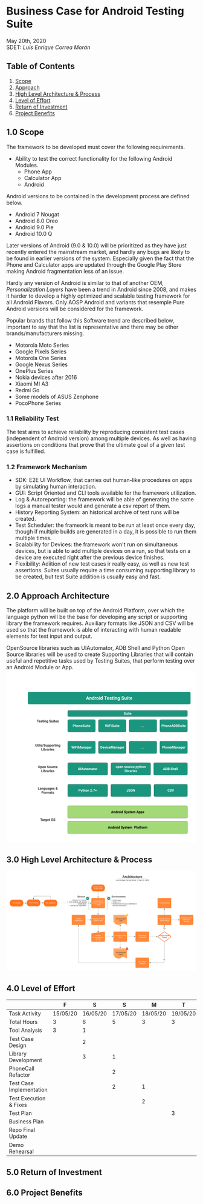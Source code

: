 # Business Case for Android Testing Suite
May 20th, 2020  
SDET: *Luis Enrique Correa Morán*

## Table of Contents
1. [Scope](#10-scope)
2. [Approach](#20-approach-architecture)
3. [High Level Architecture & Process](#30-high-level-architecture--process)
4. [Level of Effort](#40-level-of-effort)
5. [Return of Investment](#50-return-of-investment)
6. [Project Benefits](#60-project-benefits)

## 1.0 Scope
The framework to be developed must cover the following requirements.
* Ability to test the correct functionality for the following Android Modules.
    * Phone App
    * Calculator App
    * Android
    
Android versions to be contained in the development process are defined below.
* Android 7 Nougat
* Android 8.0 Oreo
* Android 9.0 Pie
* Android 10.0 Q

Later versions of Android (9.0 & 10.0) will be prioritized as they have just recently entered the mainstream market, and hardly any bugs are likely to be found in earlier versions of the system. Especially given the fact that the Phone and Calculator apps are updated through the Google Play Store making Android fragmentation less of an issue.

Hardly any version of Android is similar to that of another OEM, *Personalization Layers* have been a trend in Android since 2008, and makes it harder to develop a highly optimized and scalable testing framework for all Android Flavors. Only AOSP Android and variants that resemple Pure Android versions will be considered for the framework.

Popular brands that follow this Software trend are described below, important to say that the list is representative and there may be other brands/manufacturers missing.

* Motorola Moto Series
* Google Pixels Series
* Motorola One Series
* Google Nexus Series
* OnePlus Series
* Nokia devices after 2016
* Xiaomi MI A3
* Redmi Go
* Some models of ASUS Zenphone
* PocoPhone Series

### 1.1 Reliability Test
The test aims to achieve reliability by reproducing consistent test cases (independent of Android version) among multiple devices. As well as having assertions on conditions that prove that the ultimate goal of a given test case is fulfilled.

### 1.2 Framework Mechanism
* SDK: E2E UI Workflow, that carries out human-like procedures on apps by simulating human interaction.
* GUI: Script Oriented and CLI tools available for the framework utilization.
* Log & Autoreporting: the framework will be able of generating the same logs a manual tester would and generate a csv report of them.
* History Reporting System: an historical archive of test runs will be created.
* Test Scheduler: the frameork is meant to be run at least once every day, though if multiple builds are generated in a day, it is possible to run them multiple times.
* Scalability for Devices: the framework won't run on simultaneous devices, but is able to add multiple devices on a run, so that tests on a device are executed right after the previous device finishes.
* Flexibility: Adiition of new test cases ir really easy, as well as new test assertions. Suites usually require a time consuming supporting library to be created, but test Suite addition is usually easy and fast.

## 2.0 Approach Architecture
The platform will be built on top of the Android Platform, over which the language python will be the base for developing any script or supporting library the framework requires.
Auxiliary formats like JSON and CSV will be used so that the framework is able of interacting with human readable elements for test input and output.

OpenSource libraries such as UIAutomator, ADB Shell and Python Open Source libraries will be used to create Supporting Libraries that will contain useful and repetitive tasks used by Testing Suites, that perform testing over an Android Module or App.
![Architecture](img/architecture.png)

## 3.0 High Level Architecture & Process
![High LevelArquitecture](img/architecture_2.png)

## 4.0 Level of Effort
|                          | F        | S        | S        | M        | T        | W        | T        | F        | S        |           |    |
|--------------------------|----------|----------|----------|----------|----------|----------|----------|----------|----------|-----------|----|
| Task Activity            | 15/05/20 | 16/05/20 | 17/05/20 | 18/05/20 | 19/05/20 | 20/05/20 | 21/05/20 | 22/05/20 | 23/05/20 | Time/Task |    |
| Total Hours              | 3        | 6        | 5        | 3        | 3        | 4        | 3        |          |          | 27        |    |
| Tool Analysis            | 3        | 1        |          |          |          |          |          | Demo     | Demo     | 4         | 17 |
| Test Case Design         |          | 2        |          |          |          |          |          |          |          | 2         |    |
| Library Development      |          | 3        | 1        |          |          |          |          |          |          | 4         |    |
| PhoneCall Refactor       |          |          | 2        |          |          |          |          |          |          | 2         |    |
| Test Case Implementation |          |          | 2        | 1        |          |          |          |          |          | 3         |    |
| Test Execution & Fixes   |          |          |          | 2        |          |          |          |          |          | 2         |    |
| Test Plan                |          |          |          |          | 3        |          |          |          |          | 3         |    |
| Business Plan            |          |          |          |          |          | 2        |          |          |          | 2         |    |
| Repo Final Update        |          |          |          |          |          | 2        | 1        |          |          | 3         |    |
| Demo Rehearsal           |          |          |          |          |          |          | 2        |          |          | 2         |    |

## 5.0 Return of Investment

## 6.0 Project Benefits
